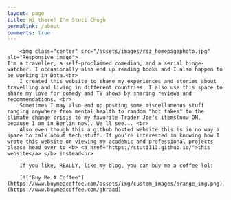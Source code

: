 ```yaml
---
layout: page
title: Hi there! I'm Stuti Chugh
permalink: /about
comments: true
---
```


<div class="row justify-content-between">
<div class="col-md-8 pr-5">

<p>

<!-- This website is built with Jekyll and Mediumish template for Jekyll. It's for demonstration purposes, no real content can be found. Mediumish template for Jekyll is compatible with Github pages, in fact even this demo is created with Github Pages and hosted with Github. -->


	 	<img class="center" src="/assets/images/rsz_homepagephoto.jpg" alt="Responsive image">
	I'm a traveller, a self-proclaimed comedian, and a serial binge-watcher. I occasionally also end up reading books and I also happen to be working in Data.<br>
		I created this website to share my experiences and stories about travelling and living in different countries. I also use this space to share my love for comedy and TV shows by sharing reviews and recommendations. <br>
		Sometimes I may also end up posting some miscellaneous stuff ranging anywhere from mental health to random "hot takes" to the climate change crisis to my favorite Trader Joe's items(now DM, because I am in Berlin now). We'll see... <br>
		Also even though this a github hosted website this is in no way a space to talk about tech stuff. If you're interested in knowing how I wrote this website or viewing my academic and professional projects please head over to <b> <a href="https://stuti113.github.io/">this website</a> </b> instead<br>

		If you like, REALLY, like my blog, you can buy me a coffee lol: 

		[!["Buy Me A Coffee"](https://www.buymeacoffee.com/assets/img/custom_images/orange_img.png)](https://www.buymeacoffee.com/gbraad)


</p>

<!-- <p class="mb-5"><img class="shadow-lg" src="{{site.baseurl}}/assets/images/mediumish-jekyll-template.png" alt="jekyll template mediumish" /></p>
<h4>Documentation</h4>

<p>Please, read the docs <a href="https://bootstrapstarter.com/bootstrap-templates/template-mediumish-bootstrap-jekyll/">here</a>.</p>

<h4>Questions or bug reports?</h4>

<p>Head over to our <a href="https://github.com/wowthemesnet/mediumish-theme-jekyll">Github repository</a>!</p>

</div>

<div class="col-md-4">

<div class="sticky-top sticky-top-80">
<h5>Buy me a coffee</h5>

<p>Thank you for your support! Your donation helps me to maintain and improve <a target="_blank" href="https://github.com/wowthemesnet/mediumish-theme-jekyll">Mediumish <i class="fab fa-github"></i></a>.</p>

<a target="_blank" href="https://www.wowthemes.net/donate/" class="btn btn-danger">Buy me a coffee</a> <a target="_blank" href="https://bootstrapstarter.com/bootstrap-templates/template-mediumish-bootstrap-jekyll/" class="btn btn-warning">Documentation</a>

</div>
</div>
</div> -->
